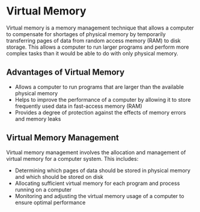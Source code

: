 # Virtual Memory

Virtual memory is a memory management technique that allows a computer to compensate for shortages of physical memory by temporarily transferring pages of data from random access memory (RAM) to disk storage. This allows a computer to run larger programs and perform more complex tasks than it would be able to do with only physical memory.

## Advantages of Virtual Memory

- Allows a computer to run programs that are larger than the available physical memory
- Helps to improve the performance of a computer by allowing it to store frequently used data in fast-access memory (RAM)
- Provides a degree of protection against the effects of memory errors and memory leaks

## Virtual Memory Management

Virtual memory management involves the allocation and management of virtual memory for a computer system. This includes:

- Determining which pages of data should be stored in physical memory and which should be stored on disk
- Allocating sufficient virtual memory for each program and process running on a computer
- Monitoring and adjusting the virtual memory usage of a computer to ensure optimal performance

